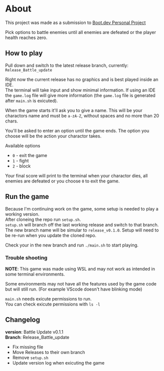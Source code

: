 # About

This project was made as a submission to [Boot.dev Personal Project](https://www.boot.dev/courses/build-personal-project-1)

Pick options to battle enemies until all enemies are defeated or the player health reaches zero.

## How to play

Pull down and switch to the latest release branch, currently: `Release_Battle_update`

Right now the current release has no graphics and is best played inside an IDE.<br/>
The terminal will take input and show minimal information. If using an IDE the `game.log` file will give more information (the `game.log` file is generated after `main.sh` is exicuted).

When the game starts it'll ask you to give a name. This will be your charactors name and must be `a-zA-Z`, without spaces and no more than 20 chars.

You'll be asked to enter an option until the game ends. The option you choose will be the action your charactor takes.

Available options
- `0` - exit the game
- `1` - fight
- `2` - block

Your final score will print to the terminal when your charactor dies, all enemies are defeated or you choose `0` to exit the game.

## Run the game

Because I'm continuing work on the game, some setup is needed to play a working version.<br/>
After cloneing the repo run `setup.sh`.<br/>
`setup.sh` will branch off the last working release and switch to that branch. The new branch name will be simular to `release_v0.1.0`.
Setup will need to be re-run when you update the cloned repo.

Check your in the new branch and run `./main.sh` to start playing.

### Trouble shooting

**NOTE**: This game was made using WSL and may not work as intended in some terminal environments.

Some environments may not have all the features used by the game code but will still run. (For example VScode doesn't have blinking mode)

`main.sh` needs exicute permissions to run.<br>
You can check exicute permissions with `ls -l`<br>

## Changelog

**version**: Battle Update v0.1.1<br/>
**Branch**:  Release_Battle_update

- Fix missing file
- Move Releases to their own branch
- Remove `setup.sh`
- Update version log when exicuting the game
